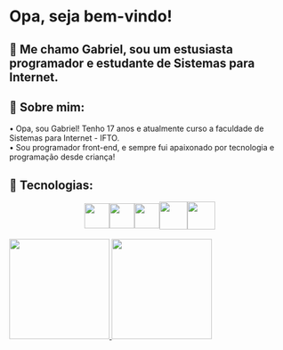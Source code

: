 
# Opa, seja bem-vindo!
## 🎯 Me chamo Gabriel, sou um estusiasta programador e estudante de Sistemas para Internet. 

## 💫 Sobre mim:
• Opa, sou Gabriel! Tenho 17 anos e atualmente curso a faculdade de Sistemas para Internet - IFTO.<br>
• Sou programador front-end, e sempre fui apaixonado por tecnologia e programação desde criança!

## 📌 Tecnologias:
<div style="display: flex; align-items: center; justify-content: center">
          
<img loading="lazy" src="https://cdn.jsdelivr.net/gh/devicons/devicon@latest/icons/html5/html5-plain-wordmark.svg" width="45" height="45" /> 
<img loading="lazy" src="https://cdn.jsdelivr.net/gh/devicons/devicon@latest/icons/css3/css3-plain-wordmark.svg" width="45" height="45" />
<img loading="lazy" src="https://cdn.jsdelivr.net/gh/devicons/devicon@latest/icons/javascript/javascript-original.svg" width="45" height="45" /> 
<img src="https://img.icons8.com/?size=100&id=vEiU8UeAmv0x&format=png&color=000000" width="50" height="50" >
<img src="https://cdn.jsdelivr.net/gh/devicons/devicon@latest/icons/python/python-original.svg" width="50" height="50" />
                    
</div>

<br>

<div>
<a href="https://github.com/srfirew">
<img loading="lazy" height="180em" src="https://github-readme-stats.vercel.app/api/top-langs/?username=srfirew&layout=compact&langs_count=7&theme=dracula"/>
<img loading="lazy" height="180em" src="https://github-readme-stats.vercel.app/api?username=srfirew&show_icons=true&theme=dracula&include_all_commits=true&count_private=true"/>
</div>
          
                    
